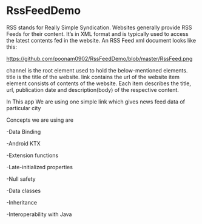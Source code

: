 # RssFeedDemo
RSS stands for Really Simple Syndication. Websites generally provide RSS Feeds for their content. 
It’s in XML format and is typically used to access the latest contents fed in the website.
An RSS Feed xml document looks like this:

https://github.com/poonam0902/RssFeedDemo/blob/master/RssFeed.png

channel is the root element used to hold the below-mentioned elements.
title is the title of the website.
link contains the url of the website
item element consists of contents of the website. 
Each item describes the title, url, publication date and description(body) of the respective content.

In This app We are using one simple link which gives news feed data of particular city

Concepts we are using are

-Data Binding

-Android KTX

-Extension functions

-Late-initialized properties

-Null safety

-Data classes

-Inheritance

-Interoperability with Java

